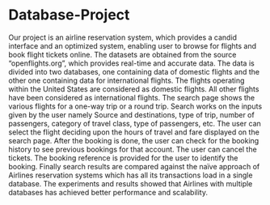# Database-Project
Our project is an airline reservation system, which provides a candid interface and an optimized system, enabling user to browse for flights and book flight tickets online. The datasets are obtained from the source “openflights.org”, which provides real-time and accurate data. The data is divided into two databases, one containing data of domestic flights and the other one containing data for international flights. The flights operating within the United States are considered as domestic flights. All other flights have been considered as international flights. The search page shows the various flights for a one-way trip or a round trip. Search works on the inputs given by the user namely Source and destinations, type of trip, number of passengers, category of travel class, type of passengers, etc. The user can select the flight deciding upon the hours of travel and fare displayed on the search page. After the booking is done, the user can check for the booking history to see previous bookings for that account. The user can cancel the tickets. The booking reference is provided for the user to identify the booking. Finally search results are compared against the naïve approach of Airlines reservation systems which has all its transactions load in a single database. The experiments and results showed that Airlines with multiple databases has achieved better performance and scalability.
